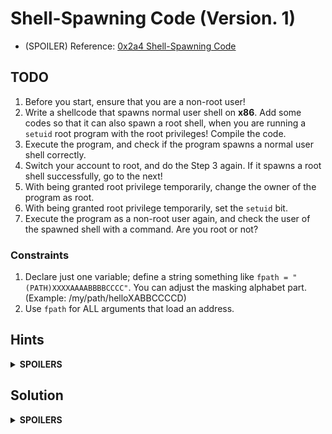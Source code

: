 # Shell-Spawning Code (Version. 1)

* (SPOILER) Reference: [0x2a4 Shell-Spawning Code](https://bista.sites.dmi.unipg.it/didattica/sicurezza-pg/buffer-overrun/hacking-book/0x2a0-writing_shellcode.html)

## TODO
1. Before you start, ensure that you are a non-root user!
2. Write a shellcode that spawns normal user shell on **x86**. Add some codes so that it can also spawn a root shell, when you are running a `setuid` root program with the root privileges! Compile the code.
3. Execute the program, and check if the program spawns a normal user shell correctly.
4. Switch your account to root, and do the Step 3 again. If it spawns a root shell successfully, go to the next!
5. With being granted root privilege temporarily, change the owner of the program as root.
6. With being granted root privilege temporarily, set the `setuid` bit.
7. Execute the program as a non-root user again, and check the user of the spawned shell with a command. Are you root or not?

### Constraints
1. Declare just one variable; define a string something like `fpath = "(PATH)XXXXAAAABBBBCCCC"`. You can adjust the masking alphabet part. (Example: /my/path/helloXABBCCCCD)
2. Use `fpath` for ALL arguments that load an address.

## Hints
<details>
  <summary><b>SPOILERS</b></summary>

### Hint 1: System Calls
    // NR = 70
    int setreuid(uid_t ruid, uid_t euid);

    // NR = 11
    int execve(const char *pathname, char *const _Nullable argv[],
                  char *const _Nullable envp[]);

### Hint 2: Section
1. `.data`: The data section

    a. String "/bin/shXXXX" (Note: Just an example for the hint! Might not be the final.)
   
2. `.text`: The code section

    a. `.global`: `_start` (The entry point of the program)
  
    b. `_start`

    * int setreuid(uid_t *ruid*, uid_t *euid*);
    * int execve(const char **pathname*, char **const* _Nullable *argv[]*, char *const _Nullable *envp[]*);

### Hint 3: Execution

1. (TODO 1~3) Compile & Execute as Normal User

   a. `gcc`: GNU Compiler. Need to generate code for IA-32 architecture.

   b. `ld`: GNU Linker. Need to output 32-bit code.

   c. Execute the output.

2. (TODO 4) Switch to Root, and Do Step 1 Again

   a. `su`: A command to switch account to root.

   b. `cd`: A command to change directory.

3. (TODO 5) Change the Owner of the Program with Root Privilege Temporarily

   a. `sudo`: A command to temporarily being granted root privilege.

   b. `chown`: A command to change the owner of the program.
   
5. (TODO 6) Set the `setuid` bit to the Program with Root Privilege Temporarily

   a. `sudo`: A command to temporarily being granted root privilege.

   b. `chmod`: A command to set the `setuid` bit.

</details>

## Solution
<details>
  <summary><b>SPOILERS</b></summary>

    .data
    filepath:
            .string "/bin/shXAAAABBBB"
    .text
    .global _start
    _start:

    # int setreuid(uid_t ruid, uid_t euid);
    # setreuid(0, 0);
    
            # %eax: Linux system call number (setreuid = 70)
            movl $70, %eax

            # %ebx: arg0, real UID (UID of root = 0)
            movl $0, %ebx

            # %ecx: arg1, effective UID (UID of root = 0)
            movl $0, %ecx

            # Linux system call (= interrupt 0x80)
            int $0x80

    # int execve(const char *pathname, char *const _Nullable argv[],
                  char *const _Nullable envp[]);
    # execve("/bin/sh", ["/bin/sh"], NULL);
    # See more explanation below
            
            movl $0, %eax
            movl $filepath, %ebx
            movb %al, 7(%ebx)
            movl %ebx, 8(%ebx)
            movl %eax, 12(%ebx)
    
            movl $11, %eax
            leal 8(%ebx), %ecx
            leal 12(%ebx), %edx
            int $0x80

### `setreuid`
Linux manual page: [setreuid](https://man7.org/linux/man-pages/man2/setreuid.2.html)

`setuid` root programs usually drop root privileges for the security purposes. Therefore, even if a shellcode has the `setuid` bit, if it runs only `execve`, it will always spawn a normal user shell for the normal user.

This is why we need to use `setreuid` in the project. Even if the program drops root privileges when it starts to run,

    setreuid(0, 0);

This will set both of the RUID and EUID to root's UID (= 0), so `execve` next to it can spawn a root shell.

### `evecve`
Linux manual page: [execve](https://man7.org/linux/man-pages/man2/execve.2.html)

`execve` executes the program referred to by pathname.

![execve](https://github.com/reruo321/OS-Self-Study/assets/48712088/0f3ebb37-f8eb-42d5-bb04-64955a50aa4b)

(Blue) `/bin/sh` is an executable file and a symbolic link to `bash`, which is the default shell in most Linux distributions.

(Red) In addition to "/bin/sh", you should add a NULL character, '\0', to identify the end of the string. It is 

(Green) To refer the address again on the parameter *argv*, put it on the 8~11th characters.

(Purple) Set the null pointer to terminate two parameter arrays, *argv* and *envp*. It can be expressed as 0x0000.

To sum up, one of the methods to define the variable `filepath` is "/bin/shXAAAABBBB".

</details>
